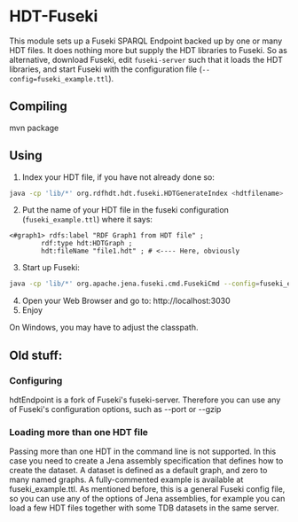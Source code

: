 # HDT-Fuseki

This module sets up a Fuseki SPARQL Endpoint backed up by one or many HDT files.
It does nothing more but supply the HDT libraries to Fuseki.
So as alternative, download Fuseki, edit `fuseki-server` such that it loads the HDT libraries, and start Fuseki with the configuration file (`--config=fuseki_example.ttl`).

## Compiling

mvn package

## Using

1. Index your HDT file, if you have not already done so:
```sh
java -cp 'lib/*' org.rdfhdt.hdt.fuseki.HDTGenerateIndex <hdtfilename>
```
2. Put the name of your HDT file in the fuseki configuration (`fuseki_example.ttl`) where it says:
```Turtle
<#graph1> rdfs:label "RDF Graph1 from HDT file" ;
        rdf:type hdt:HDTGraph ;
        hdt:fileName "file1.hdt" ; # <---- Here, obviously

```
3. Start up Fuseki:
```sh
java -cp 'lib/*' org.apache.jena.fuseki.cmd.FusekiCmd --config=fuseki_example.ttl
```
4. Open your Web Browser and go to:
http://localhost:3030
5. Enjoy

On Windows, you may have to adjust the classpath.

## Old stuff:
### Configuring

hdtEndpoint is a fork of Fuseki's fuseki-server. Therefore you can use any of Fuseki's configuration options, such as --port or --gzip

### Loading more than one HDT file

Passing more than one HDT in the command line is not supported. In this case you need to create a Jena assembly specification that defines how to create the dataset. A dataset is defined as a default graph, and zero to many named graphs. A fully-commented example is available at fuseki_example.ttl. As mentioned before, this is a general Fuseki config file, so you can use any of the options of Jena assemblies, for example you can load a few HDT files together with some TDB datasets in the same server.


